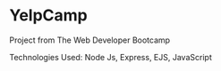 # YelpCamp
Project from The Web Developer Bootcamp

Technologies Used: Node Js, Express, EJS, JavaScript
